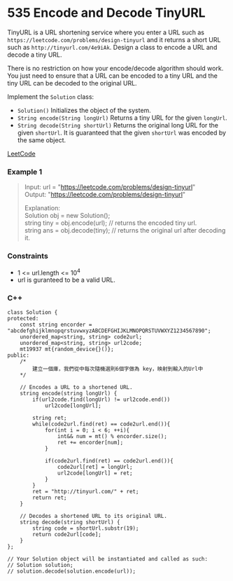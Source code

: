 # 535 Encode and Decode TinyURL

TinyURL is a URL shortening service where you enter a URL such as `https://leetcode.com/problems/design-tinyurl` and it returns a short URL such as `http://tinyurl.com/4e9iAk`. Design a class to encode a URL and decode a tiny URL.

There is no restriction on how your encode/decode algorithm should work. You just need to ensure that a URL can be encoded to a tiny URL and the tiny URL can be decoded to the original URL.

Implement the `Solution` class:

* `Solution()` Initializes the object of the system.
* `String encode(String longUrl)` Returns a tiny URL for the given `longUrl`.
* `String decode(String shortUrl)` Returns the original long URL for the given `shortUrl`. It is guaranteed that the given `shortUrl` was encoded by the same object.


[LeetCode](https://leetcode.cn/problems/encode-and-decode-tinyurl/)

### Example 1

>Input: url = "https://leetcode.com/problems/design-tinyurl"  
Output: "https://leetcode.com/problems/design-tinyurl"  
>
>Explanation:  
Solution obj = new Solution();  
string tiny = obj.encode(url); // returns the encoded tiny url.  
string ans = obj.decode(tiny); // returns the original url after decoding it.  

### Constraints

* 1 <= url.length <= 10<sup>4</sup>
* url is guranteed to be a valid URL.

### C++ 

```
class Solution {
protected:
    const string encorder = "abcdefghijklmnopqrstuvwxyzABCDEFGHIJKLMNOPQRSTUVWXYZ1234567890";
    unordered_map<string, string> code2url;
    unordered_map<string, string> url2code;
    mt19937 mt{random_device{}()};
public:
    /*
        建立一個庫，我們從中每次隨機選則6個字做為 key，映射到輸入的Url中
    */

    // Encodes a URL to a shortened URL.
    string encode(string longUrl) {
        if(url2code.find(longUrl) != url2code.end())
            url2code[longUrl];
        
        string ret;
        while(code2url.find(ret) == code2url.end()){
            for(int i = 0; i < 6; ++i){
                int&& num = mt() % encorder.size();
                ret += encorder[num];
            }

            if(code2url.find(ret) == code2url.end()){
                code2url[ret] = longUrl;
                url2code[longUrl] = ret;
            }
        }
        ret = "http://tinyurl.com/" + ret;
        return ret;
    }

    // Decodes a shortened URL to its original URL.
    string decode(string shortUrl) {
        string code = shortUrl.substr(19);
        return code2url[code];
    }
};

// Your Solution object will be instantiated and called as such:
// Solution solution;
// solution.decode(solution.encode(url));
```